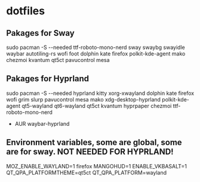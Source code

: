# dotfiles
## Pakages for Sway
sudo pacman -S --needed ttf-roboto-mono-nerd sway swaybg swayidle waybar autotiling-rs wofi foot dolphin kate firefox polkit-kde-agent mako chezmoi kvantum qt5ct pavucontrol mesa

## Pakages for Hyprland
sudo pacman -S --needed hyprland kitty xorg-xwayland dolphin kate firefox wofi grim slurp pavucontrol mesa mako xdg-desktop-hyprland polkit-kde-agent qt5-wayland qt6-wayland qt5ct kvantum hyprpaper chezmoi ttf-roboto-mono-nerd
- AUR
waybar-hyprland

## Environment variables, some are global, some are for sway. NOT NEEDED FOR HYPRLAND!
MOZ_ENABLE_WAYLAND=1 firefox
MANGOHUD=1
ENABLE_VKBASALT=1
QT_QPA_PLATFORMTHEME=qt5ct
QT_QPA_PLATFORM=wayland
